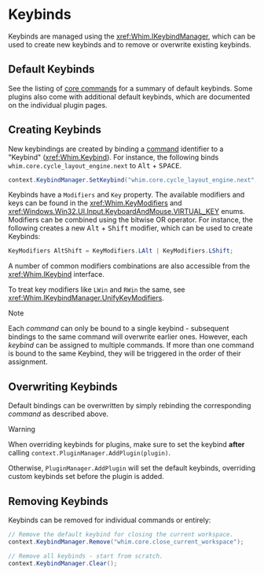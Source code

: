# Keybinds

Keybinds are managed using the <xref:Whim.IKeybindManager>, which can be used to create new keybinds and to remove or overwrite existing keybinds.

## Default Keybinds

See the listing of [core commands](../../configure/core/commands.md#core-commands) for a summary of default keybinds. Some plugins also come with additional default keybinds, which are documented on the individual plugin pages.

## Creating Keybinds

New keybindings are created by binding a [command](commands.md) identifier to a "Keybind" (<xref:Whim.Keybind>). For instance, the following binds `whim.core.cycle_layout_engine.next` to <kbd>Alt</kbd> + <kbd>SPACE</kbd>.

```csharp
context.KeybindManager.SetKeybind("whim.core.cycle_layout_engine.next", new Keybind(KeyModifiers.LAlt, VIRTUAL_KEY.VK_SPACE));
```

Keybinds have a `Modifiers` and `Key` property. The available modifiers and keys can be found in the <xref:Whim.KeyModifiers> and <xref:Windows.Win32.UI.Input.KeyboardAndMouse.VIRTUAL_KEY> enums. Modifiers can be combined using the bitwise OR operator. For instance, the following creates a new <kbd>Alt</kbd> + <kbd>Shift</kbd> modifier, which can be used to create Keybinds:

```csharp
KeyModifiers AltShift = KeyModifiers.LAlt | KeyModifiers.LShift;
```

A number of common modifiers combinations are also accessible from the <xref:Whim.IKeybind> interface.

To treat key modifiers like `LWin` and `RWin` the same, see <xref:Whim.IKeybindManager.UnifyKeyModifiers>.

> [!NOTE]
> Each _command_ can only be bound to a single keybind - subsequent bindings to the same command will overwrite earlier ones. However, each _keybind_ can be assigned to multiple commands. If more than one command is bound to the same Keybind, they will be triggered in the order of their assignment.

## Overwriting Keybinds

Default bindings can be overwritten by simply rebinding the corresponding _command_ as described above.

> [!WARNING]
> When overriding keybinds for plugins, make sure to set the keybind **after** calling `context.PluginManager.AddPlugin(plugin)`.
>
> Otherwise, `PluginManager.AddPlugin` will set the default keybinds, overriding custom keybinds set before the plugin is added.

## Removing Keybinds

Keybinds can be removed for individual commands or entirely:

```csharp
// Remove the default keybind for closing the current workspace.
context.KeybindManager.Remove("whim.core.close_current_workspace");

// Remove all keybinds - start from scratch.
context.KeybindManager.Clear();
```
